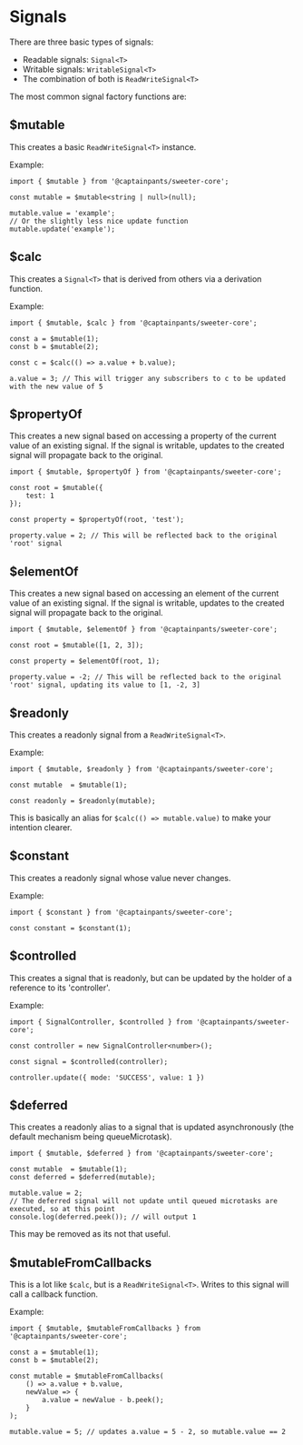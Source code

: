 # Signals
There are three basic types of signals:
- Readable signals: `Signal<T>`
- Writable signals: `WritableSignal<T>`
- The combination of both is `ReadWriteSignal<T>`

The most common signal factory functions are:
## $mutable
This creates a basic `ReadWriteSignal<T>` instance.

Example:
```tsx
import { $mutable } from '@captainpants/sweeter-core';

const mutable = $mutable<string | null>(null);

mutable.value = 'example';
// Or the slightly less nice update function
mutable.update('example');
```

## $calc
This creates a `Signal<T>` that is derived from others via a derivation function.

Example:
```tsx
import { $mutable, $calc } from '@captainpants/sweeter-core';

const a = $mutable(1);
const b = $mutable(2);

const c = $calc(() => a.value + b.value);

a.value = 3; // This will trigger any subscribers to c to be updated with the new value of 5
```

## $propertyOf
This creates a new signal based on accessing a property of the current value of an existing signal. If the signal is writable, updates to the created signal will propagate back to the original.

```tsx
import { $mutable, $propertyOf } from '@captainpants/sweeter-core';

const root = $mutable({
    test: 1
});

const property = $propertyOf(root, 'test');

property.value = 2; // This will be reflected back to the original 'root' signal
```


## $elementOf
This creates a new signal based on accessing an element of the current value of an existing signal. If the signal is writable, updates to the created signal will propagate back to the original.

```tsx
import { $mutable, $elementOf } from '@captainpants/sweeter-core';

const root = $mutable([1, 2, 3]);

const property = $elementOf(root, 1);

property.value = -2; // This will be reflected back to the original 'root' signal, updating its value to [1, -2, 3]
```

## $readonly
This creates a readonly signal from a `ReadWriteSignal<T>`.

Example:
```tsx
import { $mutable, $readonly } from '@captainpants/sweeter-core';

const mutable  = $mutable(1);

const readonly = $readonly(mutable);
```
This is basically an alias for `$calc(() => mutable.value)` to make your intention clearer.

## $constant
This creates a readonly signal whose value never changes.

Example:
```tsx
import { $constant } from '@captainpants/sweeter-core';

const constant = $constant(1);
```

## $controlled
This creates a signal that is readonly, but can be updated by the holder of a reference to its 'controller'.

Example:
```tsx
import { SignalController, $controlled } from '@captainpants/sweeter-core';

const controller = new SignalController<number>();

const signal = $controlled(controller);

controller.update({ mode: 'SUCCESS', value: 1 })
```

## $deferred
This creates a readonly alias to a signal that is updated asynchronously (the default mechanism being queueMicrotask).

```tsx
import { $mutable, $deferred } from '@captainpants/sweeter-core';

const mutable  = $mutable(1);
const deferred = $deferred(mutable);

mutable.value = 2;
// The deferred signal will not update until queued microtasks are executed, so at this point
console.log(deferred.peek()); // will output 1
```

This may be removed as its not that useful.

## $mutableFromCallbacks
This is a lot like `$calc`, but is a `ReadWriteSignal<T>`. Writes to this signal will call a callback function.

Example:
```tsx
import { $mutable, $mutableFromCallbacks } from '@captainpants/sweeter-core';

const a = $mutable(1);
const b = $mutable(2);

const mutable = $mutableFromCallbacks(
    () => a.value + b.value, 
    newValue => {
        a.value = newValue - b.peek();
    }
);

mutable.value = 5; // updates a.value = 5 - 2, so mutable.value == 2
```